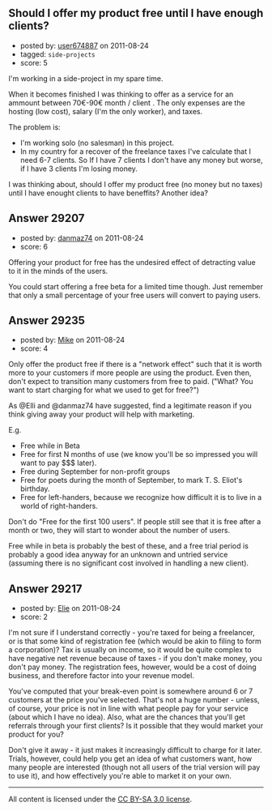 ## Should I offer my product free until I have enough clients?

- posted by: [user674887](https://stackexchange.com/users/-1/12934-user674887) on 2011-08-24
- tagged: `side-projects`
- score: 5

I'm working in a side-project in my spare time. 

When it becomes finished I was thinking to offer as a service for an ammount between 70€-90€ month / client . The only expenses are the hosting (low cost), salary (I'm the only worker), and taxes.

The problem is:

- I'm working solo (no salesman) in this project. 
- In my country for a recover of the freelance taxes I've calculate that I need 6-7 clients. So If I have 7 clients I don't have any money but worse, if I have 3 clients I'm losing money.

I was thinking about, should I offer my product free (no money but no taxes) until I have enought clients to have beneffits? Another idea?


## Answer 29207

- posted by: [danmaz74](https://stackexchange.com/users/-1/12083-danmaz74) on 2011-08-24
- score: 6

Offering your product for free has the undesired effect of detracting value to it in the minds of the users.

You could start offering a free beta for a limited time though. Just remember that only a small percentage of your free users will convert to paying users.


## Answer 29235

- posted by: [Mike](https://stackexchange.com/users/-1/3475-mike) on 2011-08-24
- score: 4

Only offer the product free if there is a "network effect" such that it is worth more to your customers if more people are using the product. Even then, don't expect to transition many customers from free to paid. ("What? You want to start charging for what we used to get for free?")

As @Elli and @danmaz74 have suggested, find a legitimate reason if you think giving away your product will help with marketing.

E.g.

 - Free while in Beta
 - Free for first N months of use (we know you'll be so impressed you will want to pay $$$ later).
 - Free during September for non-profit groups
 - Free for poets during the month of September, to mark T. S. Eliot's birthday.
 - Free for left-handers, because we recognize how difficult it is to live in a world of right-handers.

Don't do "Free for the first 100 users". If people still see that it is free after a month or two, they will start to wonder about the number of users.

Free while in beta is probably the best of these, and a free trial period is probably a good idea anyway for an unknown and untried service (assuming there is no significant cost involved in handling a new client).



## Answer 29217

- posted by: [Elie](https://stackexchange.com/users/-1/1752-elie) on 2011-08-24
- score: 2

I'm not sure if I understand correctly - you're taxed for being a freelancer, or is that some kind of registration fee (which would be akin to filing to form a corporation)? Tax is usually on income, so it would be quite complex to have negative net revenue because of taxes - if you don't make money, you don't pay money. The registration fees, however, would be a cost of doing business, and therefore factor into your revenue model.

You've computed that your break-even point is somewhere around 6 or 7 customers at the price you've selected. That's not a huge number - unless, of course, your price is not in line with what people pay for your service (about which I have no idea). Also, what are the chances that you'll get referrals through your first clients? Is it possible that they would market your product for you?

Don't give it away - it just makes it increasingly difficult to charge for it later. Trials, however, could help you get an idea of what customers want, how many people are interested (though not all users of the trial version will pay to use it), and how effectively you're able to market it on your own.



---

All content is licensed under the [CC BY-SA 3.0 license](https://creativecommons.org/licenses/by-sa/3.0/).
